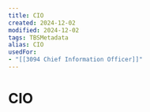 ```yaml
---
title: CIO
created: 2024-12-02
modified: 2024-12-02
tags: TBSMetadata
alias: CIO
usedFor:
- "[[3094 Chief Information Officer]]"
---
```

# CIO
